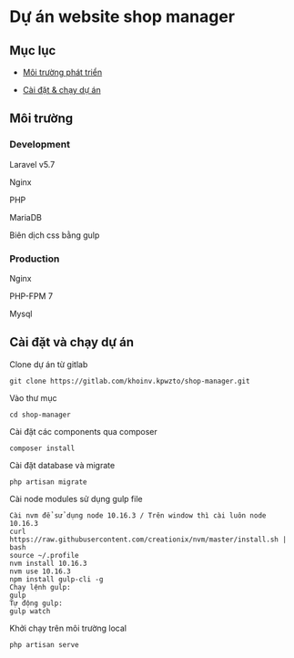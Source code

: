 # Dự án website shop manager

## Mục lục

* [Môi trường phát triển](#enviroment)

* [Cài đặt & chạy dự án](#install)


<a id="enviroment"></a>
## Môi trường

### Development

Laravel v5.7

Nginx

PHP

MariaDB

Biên dịch css bằng gulp

### Production

Nginx

PHP-FPM 7

Mysql


<a id="install"></a>
## Cài đặt và chạy dự án


Clone dự án từ gitlab

```
git clone https://gitlab.com/khoinv.kpwzto/shop-manager.git
```

Vào thư mục

```
cd shop-manager
```

Cài đặt các components qua composer

```
composer install
```

Cài đặt database và migrate

```
php artisan migrate
```

Cài node modules sử dụng gulp file

```
Cài nvm để sử dụng node 10.16.3 / Trên window thì cài luôn node 10.16.3
curl https://raw.githubusercontent.com/creationix/nvm/master/install.sh | bash
source ~/.profile  
nvm install 10.16.3
nvm use 10.16.3
npm install gulp-cli -g
Chạy lệnh gulp:
gulp
Tự động gulp:
gulp watch
```

Khởi chạy trên môi trường local

```
php artisan serve
```


